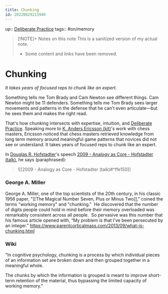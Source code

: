 ```yaml
---
title: Chunking
id: 20220829213940
---
```

up:: [Deliberate Practice]([[20220829194915]])
tags:: #on/memory 

> [!NOTE]+ Notes on this note
> This is a sanitized version of my actual note. 
> - Some content and links have been removed.

# Chunking
*It takes years of focused reps to chunk like an expert.*

Something tells me Tom Brady and Cam Newton see different things. Cam Newton might be 11 defenders. Something tells me Tom Brady sees larger movements and patterns in the defense that he can't even articulate—but he sees them and makes the right read. 

That's how chunking intersects with expertise, intuition, and [Deliberate Practice]([[20220829194915]]). Speaking more to [K. Anders Ericsson (kit)]([[20220825014254]])'s work with chess masters, Ericsson noticed that chess masters retrieved knowledge from long term memory around meaningful game patterns that novices did not see or understand. It takes years of focused reps to chunk like an expert.

In [Douglas R. Hofstadter]([[20220813003302]])'s speech [2009 - Analogy as Core - Hofstadter (talk)]([[20220831002647]]), he says (paraphrased):
> ![[2009 - Analogy as Core - Hofstadter (talk)#^ffe150]]


### George A. Miller
George A. Miller, one of the top scientists of the 20th century, in his classic 1956 paper, "[[The Magical Number Seven, Plus or Minus Two]]," coined the terms "working memory" and "chunking."  He discovered that the number of digits people could hold in mind before their memory overloaded was remarkably consistent across all people.  So pervasive was this number that his famous article opened with, “My problem is that I’ve been persecuted by an integer.”
https://www.parentcorticalmass.com/2013/09/what-is-chunking.html

### Wiki
"In cognitive psychology, chunking is a process by which individual pieces of an information set are broken down and then grouped together in a meaningful whole. 

The chunks by which the information is grouped is meant to improve short-term retention of the material, thus bypassing the limited capacity of working memory."

